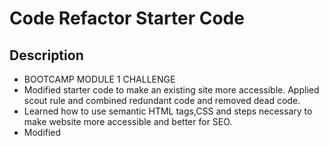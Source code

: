 # 


# Code Refactor Starter Code

## Description

- BOOTCAMP MODULE 1 CHALLENGE 
- Modified starter code to make an existing site more accessible.  Applied scout rule and combined redundant code and removed dead code.
- Learned how to use semantic HTML tags,CSS and steps necessary to make website more accessible and better for SEO.
- Modified <title> to be descriptive for SEO and accessibility
- Added <alt> tag to all images for accessibility

* By taking the provided codebase and refactoring it to make it accessible. I implemented the cardinal rule when working with someone else's code: "Always leave the code you are editing a little cleaner than you found it"

## Installation

-  To view project navigate to https://rmburgos.github.io/module1_challenge/
## Usage

![module1_challenge](https://github.com/rmburgos/module1_challenge/assets/97217944/acddd053-b5c3-42ff-b7e7-38691b86252a)





## Credits

List your collaborators, if any, with links to their GitHub profiles.

- This project used starter code provided by the instructors of Rice University Coding Bootcamp
- Starter code contributors:
- Xander Rapstine - https://github.com/Xandromus - http://www.rapstine.com
- George Yoo - https://github.com/Georgeyoo - https://www.linkedin.com/in/george-yoo/

- Downloaded at https://github.com/coding-boot-camp/urban-octo-telegram

[If you followed tutorials, include links to those here as well.]
(https://bootcampspot.instructure.com/courses/6708/assignments/80706?module_item_id=1263985)

## License

MIT License

Copyright (c) [2024] [Rachel Burgos]

Permission is hereby granted, free of charge, to any person obtaining a copy
of this software and associated documentation files (the "Software"), to deal
in the Software without restriction, including without limitation the rights
to use, copy, modify, merge, publish, distribute, sublicense, and/or sell
copies of the Software, and to permit persons to whom the Software is
furnished to do so, subject to the following conditions:

The above copyright notice and this permission notice shall be included in all
copies or substantial portions of the Software.

THE SOFTWARE IS PROVIDED "AS IS", WITHOUT WARRANTY OF ANY KIND, EXPRESS OR
IMPLIED, INCLUDING BUT NOT LIMITED TO THE WARRANTIES OF MERCHANTABILITY,
FITNESS FOR A PARTICULAR PURPOSE AND NONINFRINGEMENT. IN NO EVENT SHALL THE
AUTHORS OR COPYRIGHT HOLDERS BE LIABLE FOR ANY CLAIM, DAMAGES OR OTHER
LIABILITY, WHETHER IN AN ACTION OF CONTRACT, TORT OR OTHERWISE, ARISING FROM,
OUT OF OR IN CONNECTION WITH THE SOFTWARE OR THE USE OR OTHER DEALINGS IN THE
SOFTWARE.

---

## Features

If your project has a lot of features, list them here.


